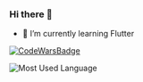 ### Hi there 👋

- 🌱 I’m currently learning Flutter

[![CodeWarsBadge](https://www.codewars.com/users/jarjut/badges/micro)](https://www.codewars.com/users/jarjut)

<!-- ![GithubStats](https://github-readme-stats.vercel.app/api?username=jarjut&show_icons=true&theme=cobalt&count_private=true) -->
![Most Used Language](https://github-readme-stats.vercel.app/api/top-langs/?username=jarjut&layout=compact&theme=cobalt)


<!--
**jarjut/jarjut** is a ✨ _special_ ✨ repository because its `README.md` (this file) appears on your GitHub profile.

Here are some ideas to get you started:

- 🔭 I’m currently working on ...
- 🌱 I’m currently learning ...
- 👯 I’m looking to collaborate on ...
- 🤔 I’m looking for help with ...
- 💬 Ask me about ...
- 📫 How to reach me: ...
- 😄 Pronouns: ...
- ⚡ Fun fact: ...
-->
